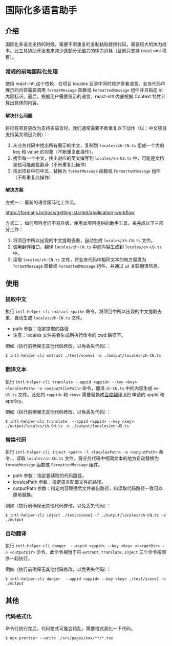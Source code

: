 # 国际化多语言助手

## 介绍
国际化多语言支持的时候，需要不断重复的复制粘贴替换代码，需要较大的体力成本。此工具协助开发者来减少这部分无脑力的体力消耗（目前只支持 react umi 项目）。

### 常规的前端国际化处理

使用 react-intl 这个依赖，在项目 locales 目录中同时维护多套语言。业务代码中展示的内容需要调用 `formatMessage` 函数或 `FormattedMessage` 组件并且指定 id 内容标识。最后，根据用户需要展示的语言，react-intl 内部根据 Context 特性计算出具体的内容。

#### 解决什么问题

将已有项目更改为支持多语言时，我们通常需要不断重复以下动作（以：中文项目支持英文项目为例）：

1. 从业务代码中找出所有展示的中文，复制到 `locales/zh-CN.ts` 组成一个大的 key 和 value 的对象（不断重复此操作）。
2. 拷贝每一个中文，找出对应的英文编写到 `locales/en-US.ts` 中，可能是文档里也可能直接翻译（不断重复此操作）
3. 找出项目中的中文，替换为 `formatMessage` 函数或 `FormattedMessage` 组件（不断重复此操作）


#### 解决方案

方式一：
最新的语言国际化工作流。

https://formatjs.io/docs/getting-started/application-workflow

方式二：
如何项目老旧不易升级，使用本项目提供的助手工具，来完成以下三部分工作：

1. 将项目中所以出现的中文提取去重，自动生成 `locales/zh-CN.ts` 文件。
2. 调用翻译接口，翻译 `locales/zh-CN.ts` 中的内容生成到 `locales/en-US.ts` 中。
3. 读取 `locales/zh-CN.ts` 文件，将业务代码中相同文本的地方替换为 `formatMessage` 函数或 `FormattedMessage` 组件，并通过 `id` 关联翻译信息。

## 使用
### 提取中文

执行 `intl-helper-cli extract <path>` 命令，将项目中所以出现的中文提取去重，自动生成 `locales/zh-CN.ts` 文件。

- path 参数：指定提取的路径
- 注意：locales 文件夹会生成到执行命令的 cwd 路径下。

例如（执行前确保无其他代码修改，以免丢失代码）：

```shell
$ intl-helper-cli extract ./test/scene1 -o ./output/locales/zh-CN.ts
```

### 翻译文本

执行 `intl-helper-cli translate --appid <appid> --key <key> <localesPath> -o <outputFilePath>` 命令，翻译 `zh-CN.ts` 中的内容生成 `en-US.ts` 文件。此处的 `<appid>` 和 `<key>` 需要替换成[百度翻译 API](https://fanyi-api.baidu.com/product/113) 申请的 appId 和 appKey。

例如（执行前确保无其他代码修改，以免丢失代码）：

```shell
$ intl-helper-cli translate  --appid <appid> --key <key> ./output/locales/zh-CN.ts -o ./output/locales/en-US.ts
```

### 替换代码

执行 `intl-helper-cli inject <path> -l <localesPath> -o <outputPath>` 命令，，读取 `locales/zh-CN.ts` 文件，将业务代码中相同文本的地方自动替换为 `formatMessage` 函数或 `FormattedMessage` 组件。

- path 参数：指定要读取的代码路径。
- localesPath 参数：指定语言配置文件的路径。
- outputPath 参数：指定内容替换后文件输出路径，和读取代码路径一致可以原地替换。

例如（执行前确保无其他代码修改，以免丢失代码）：

```shell
$ intl-helper-cli inject ./test/scene1 -f ./output/locales/zh-CN.ts -o ./output
```

### 自动翻译

执行 `intl-helper-cli danger  --appid <appid> --key <key> <targetDir> -o <outputDir>` 命令，此命令相当于将 `extract`, `translate`, `inject` 三个命令按顺序一起执行。

例如（执行前确保无其他代码修改，以免丢失代码）：

```shell
$ intl-helper-cli danger  --appid <appid> --key <key> ./test/scene1 -o ./output
```

## 其他

### 代码格式化

命令行执行完后，代码格式可能会错乱，需要格式美化一下代码。

```shell
$ npx prettier --write ./src/pages/xxx/**/*.tsx
```
